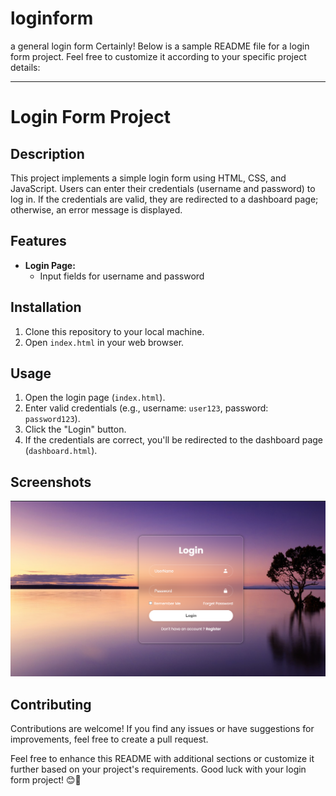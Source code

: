 # loginform
a general login form
Certainly! Below is a sample README file for a login form project. Feel free to customize it according to your specific project details:

---

# Login Form Project

## Description

This project implements a simple login form using HTML, CSS, and JavaScript. Users can enter their credentials (username and password) to log in. If the credentials are valid, they are redirected to a dashboard page; otherwise, an error message is displayed.

## Features

- **Login Page:**
  - Input fields for username and password


## Installation

1. Clone this repository to your local machine.
2. Open `index.html` in your web browser.

## Usage

1. Open the login page (`index.html`).
2. Enter valid credentials (e.g., username: `user123`, password: `password123`).
3. Click the "Login" button.
4. If the credentials are correct, you'll be redirected to the dashboard page (`dashboard.html`).

## Screenshots

![Login Page](Screenshot1.png)


## Contributing

Contributions are welcome! If you find any issues or have suggestions for improvements, feel free to create a pull request.


Feel free to enhance this README with additional sections or customize it further based on your project's requirements. Good luck with your login form project! 😊🚀
